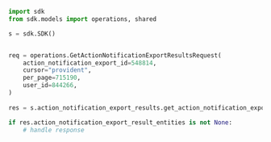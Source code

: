 <!-- Start SDK Example Usage -->
```python
import sdk
from sdk.models import operations, shared

s = sdk.SDK()


req = operations.GetActionNotificationExportResultsRequest(
    action_notification_export_id=548814,
    cursor="provident",
    per_page=715190,
    user_id=844266,
)
    
res = s.action_notification_export_results.get_action_notification_export_results(req)

if res.action_notification_export_result_entities is not None:
    # handle response
```
<!-- End SDK Example Usage -->
